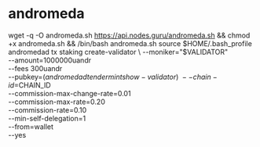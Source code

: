 # andromeda
wget -q -O andromeda.sh https://api.nodes.guru/andromeda.sh && chmod +x andromeda.sh && /bin/bash andromeda.sh
source $HOME/.bash_profile
andromedad tx staking create-validator \
--moniker="$VALIDATOR" \
--amount=1000000uandr \
--fees 300uandr \
--pubkey=$(andromedad tendermint show-validator) \
--chain-id=$CHAIN_ID \
--commission-max-change-rate=0.01 \
--commission-max-rate=0.20 \
--commission-rate=0.10 \
--min-self-delegation=1 \
--from=wallet \
--yes 

